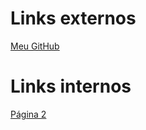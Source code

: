 # Links externos
[Meu GitHub](https://github.com/andreluistavaresmossignato)

# Links internos
[Página 2](pag002.md)